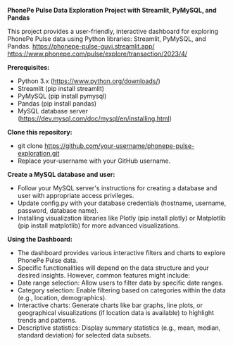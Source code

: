 **PhonePe Pulse Data Exploration Project with Streamlit, PyMySQL, and Pandas**

This project provides a user-friendly, interactive dashboard for exploring PhonePe Pulse data using Python libraries: Streamlit, PyMySQL, and Pandas.
https://phonepe-pulse-guvi.streamlit.app/ 
https://www.phonepe.com/pulse/explore/transaction/2023/4/

**Prerequisites:**
- Python 3.x (https://www.python.org/downloads/)
- Streamlit (pip install streamlit)
- PyMySQL (pip install pymysql)
- Pandas (pip install pandas)
- MySQL database server (https://dev.mysql.com/doc/mysql/en/installing.html)


**Clone this repository:**
- git clone https://github.com/your-username/phonepe-pulse-exploration.git
- Replace your-username with your GitHub username.


**Create a MySQL database and user:**
- Follow your MySQL server's instructions for creating a database and user with appropriate access privileges.
- Update config.py with your database credentials (hostname, username, password, database name).
- Installing visualization libraries like Plotly (pip install plotly) or Matplotlib (pip install matplotlib) for more advanced visualizations.


**Using the Dashboard:**
- The dashboard provides various interactive filters and charts to explore PhonePe Pulse data.
- Specific functionalities will depend on the data structure and your desired insights. However, common features might include:
- Date range selection: Allow users to filter data by specific date ranges.
- Category selection: Enable filtering based on categories within the data (e.g., location, demographics).
- Interactive charts: Generate charts like bar graphs, line plots, or geographical visualizations (if location data is available) to highlight trends and patterns.
- Descriptive statistics: Display summary statistics (e.g., mean, median, standard deviation) for selected data subsets.
